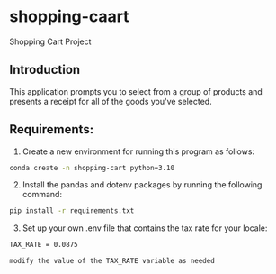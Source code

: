 # shopping-caart
Shopping Cart Project

## Introduction

This application prompts you to select from a group of products and presents a receipt for all of the goods
you've selected.

## Requirements:

1. Create a new environment for running this program as follows:

```sh
conda create -n shopping-cart python=3.10
```
2. Install the pandas and dotenv packages by running the following command:

```sh
pip install -r requirements.txt
```
3. Set up your own .env file that contains the tax rate for your locale:

```sh
TAX_RATE = 0.0875

modify the value of the TAX_RATE variable as needed